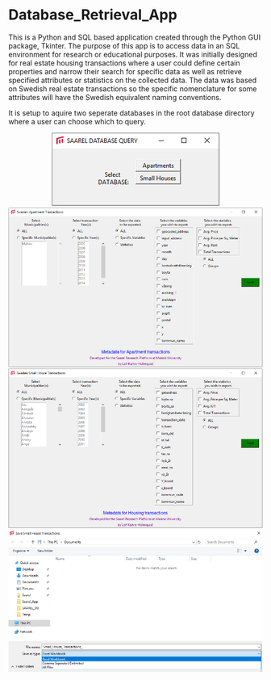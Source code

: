 # Database_Retrieval_App
This is a Python and SQL based application created through the Python GUI package, Tkinter. 
The purpose of this app is to access data in an SQL environment for research or educational purposes. It was initially designed for real estate housing transactions where a user could define certain properties and narrow their search for specific data as well as retrieve specified attributes or statistics on the collected data. The data was based on Swedish real estate transactions so the specific nomenclature for some attributes will have the Swedish equivalent naming conventions.

It is setup to aquire two seperate databases in the root database directory where a user can choose which to query.

<p align="center">
  <img src="https://github.com/geolime/Database_Retrieval_App/blob/master/Database_Window.PNG">
  <img src="https://github.com/geolime/Database_Retrieval_App/blob/master/Apartment_Window.PNG">
  <img src="https://github.com/geolime/Database_Retrieval_App/blob/master/Small_House_Window.PNG">
  <img src="https://github.com/geolime/Database_Retrieval_App/blob/master/Save_As_Type.PNG">
 </p>
